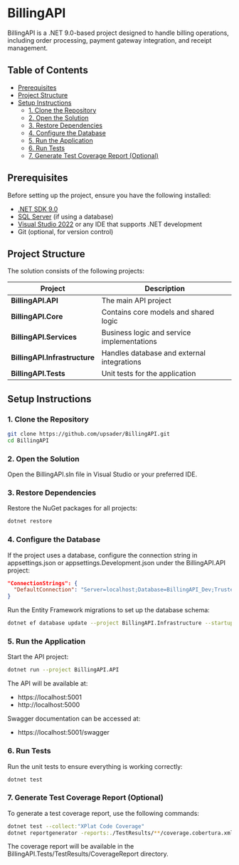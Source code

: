 # BillingAPI

BillingAPI is a .NET 9.0-based project designed to handle billing operations, including order processing, payment gateway integration, and receipt management.

## Table of Contents
- [Prerequisites](#prerequisites)
- [Project Structure](#project-structure)
- [Setup Instructions](#setup-instructions)
  - [1. Clone the Repository](#1-clone-the-repository)
  - [2. Open the Solution](#2-open-the-solution)
  - [3. Restore Dependencies](#3-restore-dependencies)
  - [4. Configure the Database](#4-configure-the-database)
  - [5. Run the Application](#5-run-the-application)
  - [6. Run Tests](#6-run-tests)
  - [7. Generate Test Coverage Report (Optional)](#7-generate-test-coverage-report-optional)

## Prerequisites

Before setting up the project, ensure you have the following installed:

- [.NET SDK 9.0](https://dotnet.microsoft.com/download/dotnet/9.0)
- [SQL Server](https://www.microsoft.com/en-us/sql-server/sql-server-downloads) (if using a database)
- [Visual Studio 2022](https://visualstudio.microsoft.com/) or any IDE that supports .NET development
- Git (optional, for version control)

## Project Structure

The solution consists of the following projects:

| Project | Description |
|---------|-------------|
| **BillingAPI.API** | The main API project |
| **BillingAPI.Core** | Contains core models and shared logic |
| **BillingAPI.Services** | Business logic and service implementations |
| **BillingAPI.Infrastructure** | Handles database and external integrations |
| **BillingAPI.Tests** | Unit tests for the application |

## Setup Instructions

### 1. Clone the Repository

```bash
git clone https://github.com/upsader/BillingAPI.git
cd BillingAPI
```

### 2. Open the Solution
Open the BillingAPI.sln file in Visual Studio or your preferred IDE.

### 3. Restore Dependencies
Restore the NuGet packages for all projects:

```bash
dotnet restore
```

### 4. Configure the Database
If the project uses a database, configure the connection string in appsettings.json or appsettings.Development.json under the BillingAPI.API project:

```json
"ConnectionStrings": {
  "DefaultConnection": "Server=localhost;Database=BillingAPI_Dev;Trusted_Connection=True;"
}
```

Run the Entity Framework migrations to set up the database schema:

```bash
dotnet ef database update --project BillingAPI.Infrastructure --startup-project BillingAPI.API
```

### 5. Run the Application
Start the API project:

```bash
dotnet run --project BillingAPI.API
```

The API will be available at: 
* https://localhost:5001
* http://localhost:5000

Swagger documentation can be accessed at: 
* https://localhost:5001/swagger

### 6. Run Tests
Run the unit tests to ensure everything is working correctly:

```bash
dotnet test
```

### 7. Generate Test Coverage Report (Optional)
To generate a test coverage report, use the following commands:

```bash
dotnet test --collect:"XPlat Code Coverage"
dotnet reportgenerator -reports:./TestResults/**/coverage.cobertura.xml -targetdir:./TestResults/CoverageReport -reporttypes:Html
```

The coverage report will be available in the BillingAPI.Tests/TestResults/CoverageReport directory.